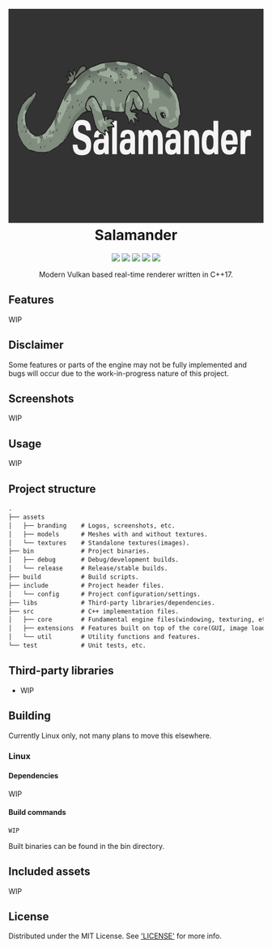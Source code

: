<h1 align="center">
    <br>
    <img src="https://github.com/ljmrt/salamander/blob/ee50dac4b6d9a2d4f5200d80055a1c4f4d843450/assets/branding/logo3000x1688.png" alt="Salamander" width="750" height="422">
    <br>
    Salamander
    <br>
</h1>
<p align="center">
    <img src="https://img.shields.io/static/v1?label=release-version&message=0.0.0&color=green">
    <img src="https://img.shields.io/static/v1?label=build-version&message=0.0.0&color=green">
    <img src="https://img.shields.io/static/v1?label=language&message=C%2B%2B17&color=green">
    <img src="https://img.shields.io/static/v1?label=platform&message=Linux&color=green">
    <img src="https://img.shields.io/static/v1?label=status&message=WIP&color=green">
</p>
<p align="center">Modern Vulkan based real-time renderer written in C++17.</p>

## Features

WIP

## Disclaimer

Some features or parts of the engine may not be fully implemented and bugs will occur due to the work-in-progress nature of this project.

## Screenshots

WIP

## Usage

WIP

## Project structure
```diff
.
├── assets
│   ├── branding    # Logos, screenshots, etc.
│   ├── models      # Meshes with and without textures.
│   └── textures    # Standalone textures(images).
├── bin             # Project binaries.
│   ├── debug       # Debug/development builds.
│   └── release     # Release/stable builds.
├── build           # Build scripts.
├── include         # Project header files.
│   └── config      # Project configuration/settings.
├── libs            # Third-party libraries/dependencies.
├── src             # C++ implementation files.
│   ├── core        # Fundamental engine files(windowing, texturing, etc.).
│   ├── extensions  # Features built on top of the core(GUI, image loading, etc.).
│   └── util        # Utility functions and features.
└── test            # Unit tests, etc.
```

## Third-party libraries
* WIP

## Building
Currently Linux only, not many plans to move this elsewhere.
### Linux
#### Dependencies
WIP
#### Build commands
```diff
WIP
```
Built binaries can be found in the bin directory.

## Included assets
WIP

## License
Distributed under the MIT License. See ['LICENSE'](https://github.com/ljmrt/salamander/blob/master/LICENSE) for more info.
